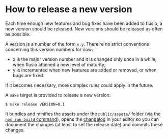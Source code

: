 # How to release a new version

Each time enough new features and bug fixes have been added to flusio, a new
version should be released. New versions should be released as often as
possible.

A version is a number of the form `x.y`. There’re no strict conventions
concerning this version numbers for now:

- x is the major version number and it is changed only once in a while, when
  flusio attained a new level of maturity;
- y is incremented when new features are added or removed, or when bugs are
  fixed.

If it becomes necessary, more complex rules could apply in the future.

A `make` target is provided to release a new version:

```console
$ make release VERSION=0.1
```

It bundles and minifies the assets under the `public/assets/` folder (via the
[`npm run build` command](/package.json)), opens the [changelog](/CHANGELOG.md)
in your editor so you can document the changes (at least to set the release
date) and commits these changes.
